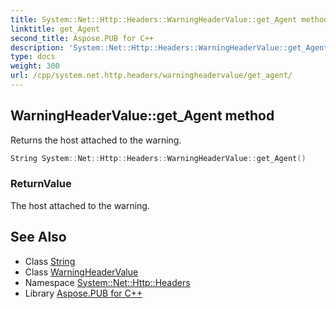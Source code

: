 ```yaml
---
title: System::Net::Http::Headers::WarningHeaderValue::get_Agent method
linktitle: get_Agent
second_title: Aspose.PUB for C++
description: 'System::Net::Http::Headers::WarningHeaderValue::get_Agent method. Returns the host attached to the warning in C++.'
type: docs
weight: 300
url: /cpp/system.net.http.headers/warningheadervalue/get_agent/
---
```

## WarningHeaderValue::get_Agent method


Returns the host attached to the warning.

```cpp
String System::Net::Http::Headers::WarningHeaderValue::get_Agent()
```


### ReturnValue

The host attached to the warning.

## See Also

* Class [String](../../../system/string/)
* Class [WarningHeaderValue](../)
* Namespace [System::Net::Http::Headers](../../)
* Library [Aspose.PUB for C++](../../../)
